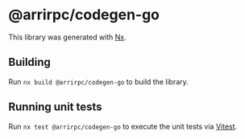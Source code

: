 # @arrirpc/codegen-go

This library was generated with [Nx](https://nx.dev).

## Building

Run `nx build @arrirpc/codegen-go` to build the library.

## Running unit tests

Run `nx test @arrirpc/codegen-go` to execute the unit tests via [Vitest](https://vitest.dev).
